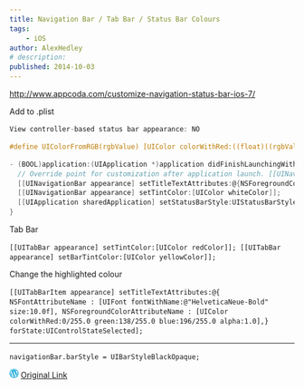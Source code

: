 ```yaml
---
title: Navigation Bar / Tab Bar / Status Bar Colours
tags:
    - iOS
author: AlexHedley
# description: 
published: 2014-10-03
---
```


http://www.appcoda.com/customize-navigation-status-bar-ios-7/

Add to .plist

```objectivec
View controller-based status bar appearance: NO
```

```objectivec
#define UIColorFromRGB(rgbValue) [UIColor colorWithRed:((float)((rgbValue & 0xFF0000) >> 16))/255.0 green:((float)((rgbValue & 0xFF00) >> 8))/255.0 blue:((float)(rgbValue & 0xFF))/255.0 alpha:1.0]
```

```objectivec
- (BOOL)application:(UIApplication *)application didFinishLaunchingWithOptions:(NSDictionary *)launchOptions {
  // Override point for customization after application launch. [[UINavigationBar appearance] setBarTintColor:[UIColor blackColor]]; //[[UINavigationBar appearance] setBarTintColor:UIColorFromRGB(0x067AB5)];
  [[UINavigationBar appearance] setTitleTextAttributes:@{NSForegroundColorAttributeName: [UIColor whiteColor]}]; 
  [[UINavigationBar appearance] setTintColor:[UIColor whiteColor]];
  [[UIApplication sharedApplication] setStatusBarStyle:UIStatusBarStyleLightContent]; return YES;
}
```

Tab Bar

`[[UITabBar appearance] setTintColor:[UIColor redColor]]; [[UITabBar appearance] setBarTintColor:[UIColor yellowColor]];`

Change the highlighted colour

`[[UITabBarItem appearance] setTitleTextAttributes:@{ NSFontAttributeName : [UIFont fontWithName:@"HelveticaNeue-Bold" size:10.0f], NSForegroundColorAttributeName : [UIColor colorWithRed:0/255.0 green:138/255.0 blue:196/255.0 alpha:1.0],} forState:UIControlStateSelected];`

---

`navigationBar.barStyle = UIBarStyleBlackOpaque;`

![Wordpress](../images/wordpress.png "Wordpress") [Original Link](https://alexhedley.wordpress.com/2014/10/03/navigation-bar-status-bar-colours/)
